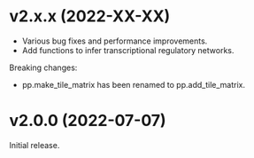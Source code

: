 v2.x.x (2022-XX-XX)
===================

- Various bug fixes and performance improvements.
- Add functions to infer transcriptional regulatory networks.

Breaking changes:

- pp.make_tile_matrix has been renamed to pp.add_tile_matrix.

v2.0.0 (2022-07-07)
===================

Initial release.